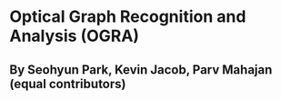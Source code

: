 # Optical Graph Recognition and Analysis (OGRA)
## By Seohyun Park, Kevin Jacob, Parv Mahajan (equal contributors)
